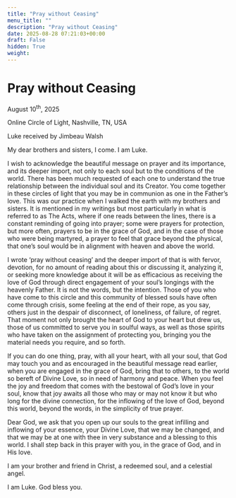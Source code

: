 ```yaml
---
title: "Pray without Ceasing"
menu_title: ""
description: "Pray without Ceasing"
date: 2025-08-28 07:21:03+00:00
draft: False
hidden: True
weight:
---
```

# Pray without Ceasing

August 10<sup>th</sup>, 2025

Online Circle of Light, Nashville, TN, USA

Luke received by Jimbeau Walsh

My dear brothers and sisters, I come. I am Luke.

I wish to acknowledge the beautiful message on prayer and its importance, and its deeper import, not only to each soul but to the conditions of the world. There has been much requested of each one to understand the true relationship between the individual soul and its Creator. You come together in these circles of light that you may be in communion as one in the Father’s love. This was our practice when I walked the earth with my brothers and sisters. It is mentioned in my writings but most particularly in what is referred to as The Acts, where if one reads between the lines, there is a constant reminding of going into prayer; some were prayers for protection, but more often, prayers to be in the grace of God, and in the case of those who were being martyred, a prayer to feel that grace beyond the physical, that one’s soul would be in alignment with heaven and above the world.

I wrote ‘pray without ceasing’ and the deeper import of that is with fervor, devotion, for no amount of reading about this or discussing it, analyzing it, or seeking more knowledge about it will be as efficacious as receiving the love of God through direct engagement of your soul’s longings with the heavenly Father. It is not the words, but the intention. Those of you who have come to this circle and this community of blessed souls have often come through crisis, some feeling at the end of their rope, as you say, others just in the despair of disconnect, of loneliness, of failure, of regret. That moment not only brought the heart of God to your heart but drew us, those of us committed to serve you in soulful ways, as well as those spirits who have taken on the assignment of protecting you, bringing you the material needs you require, and so forth.

If you can do one thing, pray, with all your heart, with all your soul, that God may touch you and as encouraged in the beautiful message read earlier, when you are engaged in the grace of God, bring that to others, to the world so bereft of Divine Love, so in need of harmony and peace. When you feel the joy and freedom that comes with the bestowal of God’s love in your soul, know that joy awaits all those who may or may not know it but who long for the divine connection, for the inflowing of the love of God, beyond this world, beyond the words, in the simplicity of true prayer.

Dear God, we ask that you open up our souls to the great infilling and inflowing of your essence, your Divine Love, that we may be changed, and that we may be at one with thee in very substance and a blessing to this world. I shall step back in this prayer with you, in the grace of God, and in His love.

I am your brother and friend in Christ, a redeemed soul, and a celestial angel.

I am Luke. God bless you.
